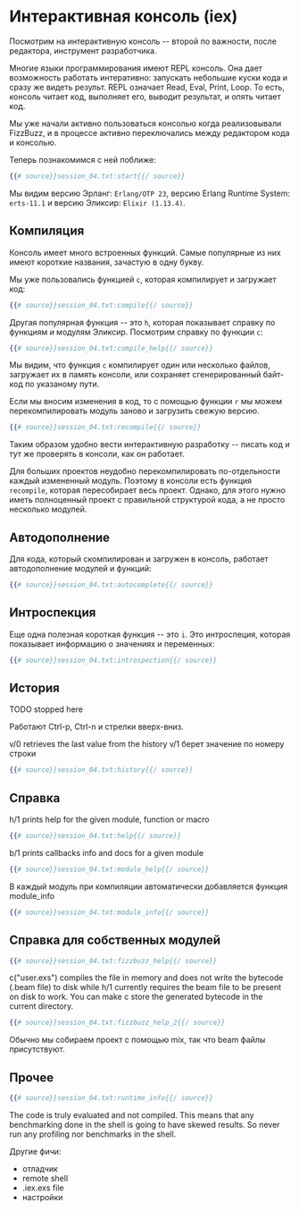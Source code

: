 # Интерактивная консоль (iex)

Посмотрим на интерактивную консоль -- второй по важности, после редактора, инструмент разработчика.

Многие языки программирования имеют REPL консоль. Она дает возможность работать интеративно: запускать небольшие куски кода и сразу же видеть результ. REPL означает Read, Eval, Print, Loop. То есть, консоль читает код, выполняет его, выводит результат, и опять читает код.

Мы уже начали активно пользоваться консолью когда реализовывали FizzBuzz, и в процессе активно переключались между редактором кода и консолью.

Теперь познакомимся с ней поближе:

```elixir
{{# source}}session_04.txt:start{{/ source}}
```

Мы видим версию Эрланг: `Erlang/OTP 23`, версию Erlang Runtime System: `erts-11.1` и версию Эликсир: `Elixir (1.13.4)`.


## Компиляция

Консоль имеет много встроенных функций. Самые популярные из них имеют короткие названия, зачастую в одну букву. 

Мы уже пользовались функцией `c`, которая компилирует и загружает код:

```elixir
{{# source}}session_04.txt:compile{{/ source}}
```

Другая популярная функция -- это `h`, которая показывает справку по функциям и модулям Эликсир. Посмотрим справку по функции `c`:

```elixir
{{# source}}session_04.txt:compile_help{{/ source}}
```

Мы видим, что функция `c` компилирует один или несколько файлов, загружает их в память консоли, или сохраняет сгенерированный байт-код по указаному пути. 

Если мы вносим изменения в код, то с помощью функции `r` мы можем перекомпилировать модуль заново и загрузить свежую версию.

```elixir
{{# source}}session_04.txt:recompile{{/ source}}
```

Таким образом удобно вести интерактивную разработку -- писать код и тут же проверять в консоли, как он работает. 

Для больших проектов неудобно перекомпилировать по-отдельности каждый измененный модуль. Поэтому в консоли есть функция `recompile`, которая пересобирает весь проект. Однако, для этого нужно иметь полноценный проект с правильной структурой кода, а не просто несколько модулей.


## Автодополнение

Для кода, который скомпилирован и загружен в консоль, работает автодополнение модулей и функций:

```elixir
{{# source}}session_04.txt:autocomplete{{/ source}}
```

## Интроспекция

Еще одна полезная короткая функция -- это `i`. Это интроспеция, которая показывает информацию о значениях и переменных:

```elixir
{{# source}}session_04.txt:introspection{{/ source}}
```

## История

TODO stopped here

Работают Ctrl-p, Ctrl-n и стрелки вверх-вниз.

v/0 retrieves the last value from the history
v/1 берет значение по номеру строки

```elixir
{{# source}}session_04.txt:history{{/ source}}
```


## Справка

h/1 prints help for the given module, function or macro

```elixir
{{# source}}session_04.txt:help{{/ source}}
```

b/1 prints callbacks info and docs for a given module

```elixir
{{# source}}session_04.txt:module_help{{/ source}}
```

В каждый модуль при компиляции автоматически добавляется функция module_info

```elixir
{{# source}}session_04.txt:module_info{{/ source}}
```


## Справка для собственных модулей

```elixir
{{# source}}session_04.txt:fizzbuzz_help{{/ source}}
```

c("user.exs") compiles the file in memory and does not write the bytecode (.beam file) to disk
while h/1 currently requires the beam file to be present on disk to work.
You can make c store the generated bytecode in the current directory.

```elixir
{{# source}}session_04.txt:fizzbuzz_help_2{{/ source}}
```

Обычно мы собираем проект с помощью mix, так что beam файлы присутствуют.


## Прочее

```elixir
{{# source}}session_04.txt:runtime_info{{/ source}}
```

The code is truly evaluated and not compiled. This means that any benchmarking done in the shell is going to have skewed results. So never run any profiling nor benchmarks in the shell.

Другие фичи:
- отладчик
- remote shell
- .iex.exs file
- настройки
